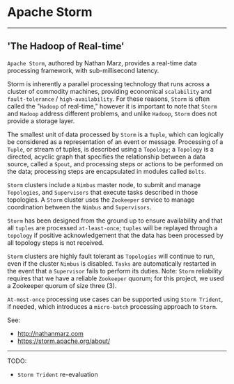 # Apache Storm

***

## 'The Hadoop of Real-time'

`Apache Storm`, authored by Nathan Marz, provides a real-time data processing framework, with sub-millisecond latency.

Storm is inherently a parallel processing technology that runs across a cluster of commodity machines, providing economical `scalability` and `fault-tolerance` / `high-availability`. For these reasons, `Storm` is often called the "`Hadoop` of real-time," however it is important to note that `Storm` and `Hadoop` address different problems, and unlike `Hadoop`, `Storm` does not provide a storage layer.

The smallest unit of data processed by `Storm` is a `Tuple`, which can logically be considered as a representation of an event or message. Processing of a `Tuple`, or stream of tuples, is described using a `Topology`; a `Topology` is a directed, acyclic graph that specifies the relationship between a data source, called a `Spout`, and processing steps or actions to be performed on the data; processing steps are encapsulated in modules called `Bolts`.

`Storm` clusters include a `Nimbus` master node, to submit and manage `Topologies`, and `Supervisors` that execute tasks described in those topologies. A `Storm` cluster uses the `Zookeeper` service to manage coordination between the `Nimbus` and `Supervisors`.

`Storm` has been designed from the ground up to ensure availability and that all `tuples` are processed `at-least-once`; `tuples` will be replayed through a `topology` if positive acknowledgement that the data has been processed by all topology steps is not received.

`Storm` clusters are highly fault tolerant as `Topologies` will continue to run, even if the cluster `Nimbus` is disabled. `Tasks` are automatically restarted in the event that a `Supervisor` fails to perform its duties. Note: `Storm` reliability requires that we have a reliable `Zookeeper` quorum; for this project, we used a Zookeeper quorum of size three (3).

`At-most-once` processing use cases can be supported using `Storm Trident`, if needed, which introduces a `micro-batch` processing approach to `Storm`.

See:
- http://nathanmarz.com
- https://storm.apache.org/about/


***

TODO:
- `Storm Trident` re-evaluation
